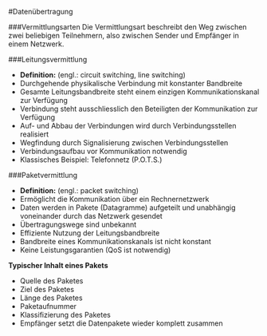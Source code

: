 #Datenübertragung

###Vermittlungsarten
Die Vermittlungsart beschreibt den Weg zwischen zwei beliebigen Teilnehmern, also zwischen Sender und Empfänger in einem Netzwerk.

###Leitungsvermittlung
- **Definition:** (engl.: circuit switching, line switching)
- Durchgehende physikalische Verbindung mit konstanter Bandbreite
- Gesamte Leitungsbandbreite steht einem einzigen Kommunikationskanal zur Verfügung
- Verbindung steht ausschliesslich den Beteiligten der Kommunikation zur Verfügung
- Auf- und Abbau der Verbindungen wird durch Verbindungsstellen realisiert
- Wegfindung durch Signalisierung zwischen Verbindungsstellen
- Verbindungsaufbau vor Kommunikation notwendig
- Klassisches Beispiel: Telefonnetz (P.O.T.S.)

###Paketvermittlung
- **Definition:** (engl.: packet switching)
- Ermöglicht die Kommunikation über ein Rechnernetzwerk
- Daten werden in Pakete (Datagramme) aufgeteilt und unabhängig voneinander durch das Netzwerk gesendet
- Übertragungswege sind unbekannt
- Effiziente Nutzung der Leitungsbandbreite
- Bandbreite eines Kommunikationskanals ist nicht konstant
- Keine Leistungsgarantien (QoS ist notwendig)

**Typischer Inhalt eines Pakets**
- Quelle des Paketes
- Ziel des Paketes
- Länge des Paketes
- Paketaufnummer
- Klassifizierung des Paketes
- Empfänger setzt die Datenpakete wieder komplett zusammen

